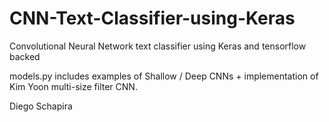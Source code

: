 # CNN-Text-Classifier-using-Keras
Convolutional Neural Network text classifier using Keras and tensorflow backed

models.py includes examples of Shallow / Deep CNNs + implementation of Kim Yoon multi-size filter CNN.

Diego Schapira
